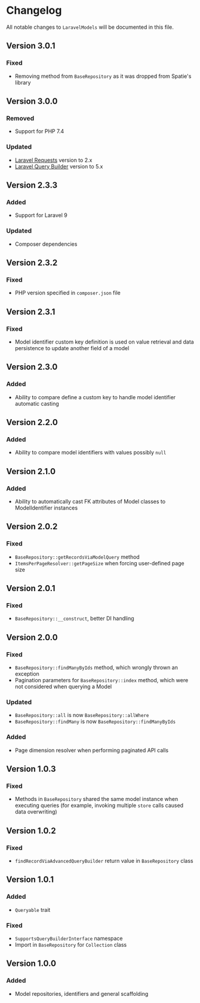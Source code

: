 # Changelog

All notable changes to `LaravelModels` will be documented in this file.

## Version 3.0.1

### Fixed

- Removing method from `BaseRepository` as it was dropped from Spatie's library

## Version 3.0.0

### Removed

- Support for PHP 7.4

### Updated

- [Laravel Requests](https://packagist.org/packages/egeatech/laravel-requests) version to 2.x
- [Laravel Query Builder](https://packagist.org/packages/spatie/laravel-query-builder) version to 5.x

## Version 2.3.3

### Added

- Support for Laravel 9

### Updated

- Composer dependencies

## Version 2.3.2

### Fixed

- PHP version specified in `composer.json` file

## Version 2.3.1

### Fixed

- Model identifier custom key definition is used on value retrieval and data persistence to update another field of a
  model

## Version 2.3.0

### Added

- Ability to compare define a custom key to handle model identifier automatic casting

## Version 2.2.0

### Added

- Ability to compare model identifiers with values possibly `null`

## Version 2.1.0

### Added

- Ability to automatically cast FK attributes of Model classes to ModelIdentifier instances

## Version 2.0.2

### Fixed

- `BaseRepository::getRecordsViaModelQuery` method
- `ItemsPerPageResolver::getPageSize` when forcing user-defined page size

## Version 2.0.1

### Fixed

- `BaseRepository::__construct`, better DI handling

## Version 2.0.0

### Fixed

- `BaseRepository::findManyByIds` method, which wrongly thrown an exception
- Pagination parameters for `BaseRepository::index` method, which were not considered when querying a Model

### Updated

- `BaseRepository::all` is now `BaseRepository::allWhere`
- `BaseRepository::findMany` is now `BaseRepository::findManyByIds`

### Added

- Page dimension resolver when performing paginated API calls

## Version 1.0.3

### Fixed

- Methods in `BaseRepository` shared the same model instance when executing queries (for example, invoking
  multiple `store` calls caused data overwriting)

## Version 1.0.2

### Fixed

- `findRecordViaAdvancedQueryBuilder` return value in `BaseRepository` class

## Version 1.0.1

### Added

- `Queryable` trait

### Fixed

- `SupportsQueryBuilderInterface` namespace
- Import in `BaseRepository` for `Collection` class

## Version 1.0.0

### Added

- Model repositories, identifiers and general scaffolding
